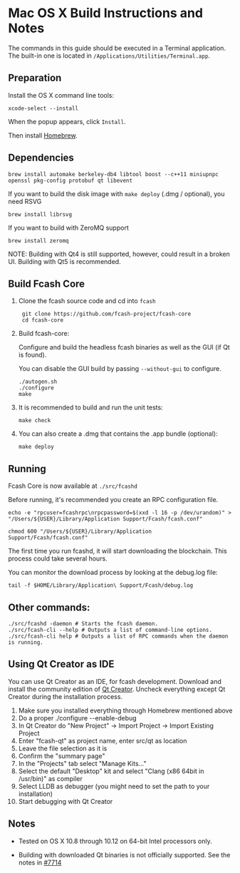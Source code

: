 Mac OS X Build Instructions and Notes
====================================
The commands in this guide should be executed in a Terminal application.
The built-in one is located in `/Applications/Utilities/Terminal.app`.

Preparation
-----------
Install the OS X command line tools:

`xcode-select --install`

When the popup appears, click `Install`.

Then install [Homebrew](https://brew.sh).

Dependencies
----------------------

    brew install automake berkeley-db4 libtool boost --c++11 miniupnpc openssl pkg-config protobuf qt libevent

If you want to build the disk image with `make deploy` (.dmg / optional), you need RSVG

    brew install librsvg

If you want to build with ZeroMQ support
    
    brew install zeromq

NOTE: Building with Qt4 is still supported, however, could result in a broken UI. Building with Qt5 is recommended.

Build Fcash Core
------------------------

1. Clone the fcash source code and cd into `fcash`

        git clone https://github.com/fcash-project/fcash-core
        cd fcash-core

2.  Build fcash-core:

    Configure and build the headless fcash binaries as well as the GUI (if Qt is found).

    You can disable the GUI build by passing `--without-gui` to configure.

        ./autogen.sh
        ./configure
        make

3.  It is recommended to build and run the unit tests:

        make check

4.  You can also create a .dmg that contains the .app bundle (optional):

        make deploy

Running
-------

Fcash Core is now available at `./src/fcashd`

Before running, it's recommended you create an RPC configuration file.

    echo -e "rpcuser=fcashrpc\nrpcpassword=$(xxd -l 16 -p /dev/urandom)" > "/Users/${USER}/Library/Application Support/Fcash/fcash.conf"

    chmod 600 "/Users/${USER}/Library/Application Support/Fcash/fcash.conf"

The first time you run fcashd, it will start downloading the blockchain. This process could take several hours.

You can monitor the download process by looking at the debug.log file:

    tail -f $HOME/Library/Application\ Support/Fcash/debug.log

Other commands:
-------

    ./src/fcashd -daemon # Starts the fcash daemon.
    ./src/fcash-cli --help # Outputs a list of command-line options.
    ./src/fcash-cli help # Outputs a list of RPC commands when the daemon is running.

Using Qt Creator as IDE
------------------------
You can use Qt Creator as an IDE, for fcash development.
Download and install the community edition of [Qt Creator](https://www.qt.io/download/).
Uncheck everything except Qt Creator during the installation process.

1. Make sure you installed everything through Homebrew mentioned above
2. Do a proper ./configure --enable-debug
3. In Qt Creator do "New Project" -> Import Project -> Import Existing Project
4. Enter "fcash-qt" as project name, enter src/qt as location
5. Leave the file selection as it is
6. Confirm the "summary page"
7. In the "Projects" tab select "Manage Kits..."
8. Select the default "Desktop" kit and select "Clang (x86 64bit in /usr/bin)" as compiler
9. Select LLDB as debugger (you might need to set the path to your installation)
10. Start debugging with Qt Creator

Notes
-----

* Tested on OS X 10.8 through 10.12 on 64-bit Intel processors only.

* Building with downloaded Qt binaries is not officially supported. See the notes in [#7714](https://github.com/bitcoin/bitcoin/issues/7714)
